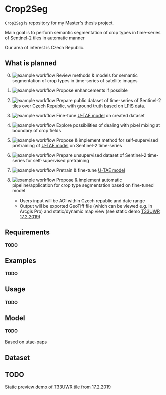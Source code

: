 # Crop2Seg

`Crop2Seg` is repository for my Master's thesis project.

Main goal is to perform semantic segmentation of crop types in time-series of Sentinel-2 tiles in automatic manner

Our area of interest is Czech Republic.

## What is planned
0. ![example workflow](https://badgen.net/badge/progress/99%25/green) Review methods & models for semantic segmentation of crop types in time-series of satellite images 
1. ![example workflow](https://badgen.net/badge/progress/65%25/purple) Propose enhancements if possible 

2. ![example workflow](https://badgen.net/badge/progress/75%25/cyan) Prepare public dataset of time-series of Sentinel-2 tiles over Czech Republic, with ground truth
    based on [LPIS data](https://eagri.cz/public/web/mze/farmar/LPIS/export-lpis-rocni-shp.html).
3. ![example workflow](https://badgen.net/badge/progress/0%25/red) Fine-tune [U-TAE model](https://github.com/VSainteuf/utae-paps) on created dataset
4. ![example workflow](https://badgen.net/badge/progress/70%25/purple) Explore possibilities of dealing with pixel mixing at boundary of crop fields 
5. ![example workflow](https://badgen.net/badge/progress/20%25/orange) Propose & implement method for self-supervised pretraining of [U-TAE model](https://github.com/VSainteuf/utae-paps) on Sentinel-2 time-series
6. ![example workflow](https://badgen.net/badge/progress/50%25/blue) Prepare unsupervised dataset of Sentinel-2 time-series for self-supervised pretraining
7. ![example workflow](https://badgen.net/badge/progress/0%25/red) Pretrain & fine-tune [U-TAE model](https://github.com/VSainteuf/utae-paps)
8. ![example workflow](https://badgen.net/badge/progress/15%25/orange) Propose & implement automatic pipeline/application for crop type segmentation based on fine-tuned model 
   * Users input will be AOI within Czech republic and date range
   * Output will be exported GeoTiff file (which can be viewed e.g. in Arcgis Pro) and static/dynamic map view
     (see static demo [T33UWR 17.2.2019](https://raw.githack.com/Many98/Crop2Seg/main/data/T33UWR_20190217_sample_static.html)) 

## Requirements
#### TODO

## Examples
#### TODO

## Usage
#### TODO

## Model
#### TODO
Based on [utae-paps](https://github.com/VSainteuf/utae-paps)

## Dataset

## TODO

[Static preview demo of T33UWR tile from 17.2.2019](https://raw.githack.com/Many98/Crop2Seg/main/data/T33UWR_20190217_sample_static.html)

